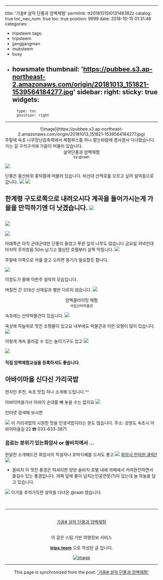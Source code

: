 
---
title: '가을# 설악 단풍과 암벽체험'
permlink: tt20181015t013148382z
catalog: true
toc_nav_num: true
toc: true
position: 9999
date: 2018-10-15 01:31:48
categories:
- tripsteem
tags:
- tripsteem
- jjangjjangman
- muksteem
- busy
- howsmate
thumbnail: 'https://pubbee.s3.ap-northeast-2.amazonaws.com/origin/20181013_151821-1539564184277.jpg'
sidebar:
    right:
        sticky: true
widgets:
    -
        type: toc
        position: right
---


<center>![image](https://pubbee.s3.ap-northeast-2.amazonaws.com/origin/20181013_151821-1539564184277.jpg)</center>
주말에 속초 나무장난감축제에서 체험부스를 하나 맡는바람에 겸사겸사  다녀왔습니다. 
가는 길 구석구석에 가을이 머물러 있습니다. 
<center>설악단풍과  암벽체험</center>
<center><sup> by:@raah</sup></center>

![](https://cdn.steemitimages.com/DQmegRJErTbbCTmcZXFmH7mwLqFH1n2xMWdwhDLoNtufeS7/image.png)

단풍은 울산바위 중턱쯤에 머물러 있습니다.
비선대 산책로를 오르고 싶어 설악동으로 갑니다.
![](https://cdn.steemitimages.com/DQmax7ApNJs48zgK2oxQrVkx8CfCSXhoBBqf5mVVxmDFbVE/image.png)
 ![](https://cdn.steemitimages.com/DQmUArkFzW9oWAUUNSURgaNHqQmeYr2nwTBmQnUFfpGR5MX/image.png)

한계령 구도로쪽으로 내려오시다 계곡을 들어가시는게 가을을 만끽하기엔 더 낫겠습니다.
![](https://cdn.steemitimages.com/DQmULKmAi3AbKtpHuqomgsVkrwRPepJNx3xep5aPwnVEm97/image.png)
---
![](https://cdn.steemitimages.com/DQmegsv475qFwDN75LbAMwtqRGmkaRMJnGt55qcmmViDpds/image.png)
---
![](https://cdn.steemitimages.com/DQmVotniVxXLPjhW1dUK7tjWJH3XEtZyoRiRSiBrVE51ryz/image.png)

아래쪽은 아직 군데군데만 단풍이 들었고 푸른 잎의 나무도 많습니다
금요일 저녁인데 마지막 주차창을 50m 남기고 켈싱턴 호텔부터 살짝 막힘니다.
![](https://cdn.steemitimages.com/DQmaMqHiNkGKB4vNiywPMpSYJjPwhJ1XW2699g7u4jp84AF/image.png)

주말에 이쪽으로 차를 끌고 오려면 용기가 필요할듯 합니다.

![](https://cdn.steemitimages.com/DQmboKKNiTnSLbTsT5WHKWgnD5vdS9NrF1eSCxydfMUzhta/image.png)

이정도가 올해 이번주 설악의 모습입니다. 

며칠전 간 오대산 선재길과 별반 다르지 않습니다. 
![](https://cdn.steemitimages.com/DQmRaJh3giMzHFM8EBB2AgWWUfCNJg9FSpnGVsr9KnNDYPs/image.png)



<center>암벽클라이밍 체험</center>
<center><sup>국립산악박물관</sup></center>

속초에는 산악박물관이 있습니다.
![](https://cdn.steemitimages.com/DQmbiEAAsvatsGTZVXEukxz7qeYCGbQvkT4V6D5W3o7Xi45/image.png)

옥상에 하늘위로 멋진 조형물이 있고요
내부에도 박물관과 이런 모형이 많이 있습니다. 
![](https://cdn.steemitimages.com/DQmU9KFe1HLD3u69D7p6NhRAhS9sq4odPjR3wTzq4JZroAE/image.png)

이렇게 계속 올라갈 수 있는 놀이기구도 있고
![](https://cdn.steemitimages.com/DQmeAHFnnPqYxTKEQ3qa7cgHLhhWtAMCXzJV4KJdNujGmg2/image.png)

![](https://cdn.steemitimages.com/DQmaGNeM1JNsX4JTjkq2ZS48hEGPaSQQZhyaocRoLY48wXs/image.png)
#### 직접 암벽체험교실을 등록하셔도 좋습니다. 


## 아바이마을 신다신 가리국밥

현지인 추천, 속초 맛집 하나 소개해 드립니다.^^

아바이마을가서 아바이 순대를 빼 놓을 수는 없지요
![](https://cdn.steemitimages.com/DQmaVRkMwhPZ7a2CK6RFTxWmoFFTBJxwtuAsy1wBfoCb3yX/image.png)

인터넷 검색해 보시면 

![](https://cdn.steemitimages.com/DQmTuCw4kJGNKJh6MtFAerbyATNMbh1ert68bSVZW24Hu3G/image.png)
이 가리국밥의 시원한 맛을 인생국밥이라는 분도 많습니다. 
주소: 강원도 속초시 아바이마을길 22
☎ 033-633-3871

### 음료는 분위기 있는화암사 or 쏠비치에서 ...
한달전 소개해드린 화암사의 작설차나 호박식혜를 드셔도 좋고
![](https://cdn.steemitimages.com/DQmYMQHj7fPbgXM3LEqu1GUxfeW66bixPQXYwVRTPWWCuVo/image.png)
[화암사 란야원 클릭!!](https://steemit.com/tasteem/@raah/tasteem-469fab)
![](https://cdn.steemitimages.com/DQmU1CP1g6NjGqhBNA7HgnJQt5AY9eB9Vm2McawLwuJKNEZ/image.png)


* 쏠비치
이 멋진 풍경은 럭셔리한 양양 솔비치 호텔 내에 까페에서 커피한잔하면서 즐길수 있는 풍경입니다.
까페 앞에  물이 넘치는인공연못(?)이 있는데 늘 하늘을 담고 있습니다.  

![](https://cdn.steemitimages.com/DQmYHGCnWrbaQCBeB8fmbevt1LxYByYPezxgfyfYkbdhBzh/image.png)
이가을 추억가득한 설악을 다녀온 @raah 였습니다.  

<br/><hr><br/><center><a href='https://kr.tripsteem.com/post/tt20181015t013148382z'>가을# 설악 단풍과 암벽체험</a><center><br>
<center>
이 글은 스팀 기반 여행정보 서비스

<a href='https://kr.tripsteem.com/'><b>trips.teem</b></a> 으로 작성된 글 입니다.

<a href='https://kr.tripsteem.com/'>![image](https://cdn.steemitimages.com/DQmUz3C3gqtbaSHyXqLNiyjGgzT9sdDFxgJgADAj9hhxwpb/banner_fall.jpg)</a>
</center>

- - -

This page is synchronized from the post: ['가을# 설악 단풍과 암벽체험'](https://steemit.com/@raah/tt20181015t013148382z)
